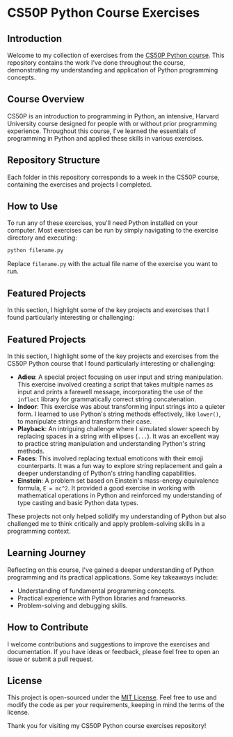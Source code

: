 # CS50P Python Course Exercises

## Introduction
Welcome to my collection of exercises from the [CS50P Python course](https://cs50.harvard.edu/python/2022/). This repository contains the work I've done throughout the course, demonstrating my understanding and application of Python programming concepts.

## Course Overview
CS50P is an introduction to programming in Python, an intensive, Harvard University course designed for people with or without prior programming experience. Throughout this course, I've learned the essentials of programming in Python and applied these skills in various exercises.

## Repository Structure
Each folder in this repository corresponds to a week in the CS50P course, containing the exercises and projects I completed.

## How to Use
To run any of these exercises, you'll need Python installed on your computer. Most exercises can be run by simply navigating to the exercise directory and executing:

```bash
python filename.py
```

Replace `filename.py` with the actual file name of the exercise you want to run.

## Featured Projects
In this section, I highlight some of the key projects and exercises that I found particularly interesting or challenging:

## Featured Projects
In this section, I highlight some of the key projects and exercises from the CS50P Python course that I found particularly interesting or challenging:

- **Adieu**: A special project focusing on user input and string manipulation. This exercise involved creating a script that takes multiple names as input and prints a farewell message, incorporating the use of the `inflect` library for grammatically correct string concatenation.
- **Indoor**: This exercise was about transforming input strings into a quieter form. I learned to use Python's string methods effectively, like `lower()`, to manipulate strings and transform their case.
- **Playback**: An intriguing challenge where I simulated slower speech by replacing spaces in a string with ellipses (`...`). It was an excellent way to practice string manipulation and understanding Python's string methods.
- **Faces**: This involved replacing textual emoticons with their emoji counterparts. It was a fun way to explore string replacement and gain a deeper understanding of Python's string handling capabilities.
- **Einstein**: A problem set based on Einstein's mass-energy equivalence formula, `E = mc^2`. It provided a good exercise in working with mathematical operations in Python and reinforced my understanding of type casting and basic Python data types.

These projects not only helped solidify my understanding of Python but also challenged me to think critically and apply problem-solving skills in a programming context.

## Learning Journey
Reflecting on this course, I've gained a deeper understanding of Python programming and its practical applications. Some key takeaways include:

- Understanding of fundamental programming concepts.
- Practical experience with Python libraries and frameworks.
- Problem-solving and debugging skills.

## How to Contribute
I welcome contributions and suggestions to improve the exercises and documentation. If you have ideas or feedback, please feel free to open an issue or submit a pull request.

## License
This project is open-sourced under the [MIT License](LICENSE). Feel free to use and modify the code as per your requirements, keeping in mind the terms of the license.

Thank you for visiting my CS50P Python course exercises repository!
